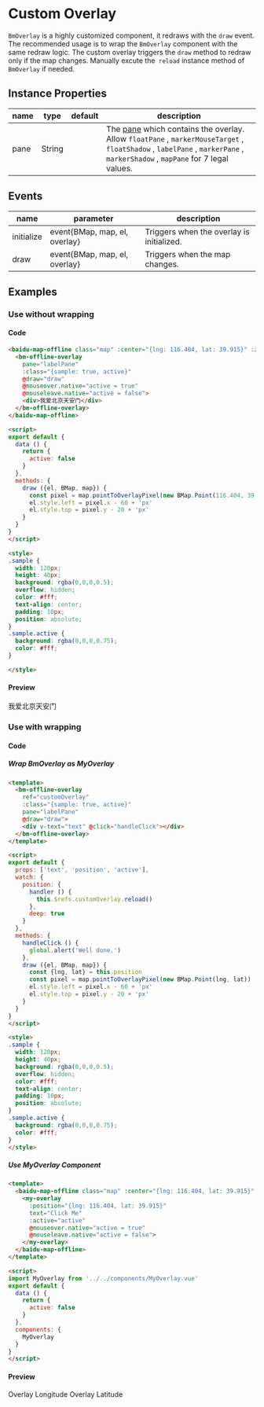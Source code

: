 # Custom Overlay

`BmOverlay` is a highly customized component, it redraws with the `draw` event. The recommended usage is to wrap the `BmOverlay` component with the same redraw logic. The custom overlay triggers the `draw` method to redraw only if the map changes. Manually excute the` reload` instance method of `BmOverlay` if needed.

## Instance Properties

|name|type|default|description|
|------|-----|-----|----|
|pane|String||The [pane](http://lbsyun.baidu.com/cms/jsapi/class/jsapi_reference.html#a3b1) which contains the overlay. Allow `floatPane` , `markerMouseTarget` , `floatShadow` , `labelPane` , `markerPane` , `markerShadow` , `mapPane` for 7 legal values.|

## Events

|name|parameter|description|
|------|-----|----|
|initialize|event{BMap, map, el, overlay}|Triggers when the overlay is initialized.|
|draw|event{BMap, map, el, overlay}|Triggers when the map changes.|

## Examples

### Use without wrapping

#### Code

```html
<baidu-map-offline class="map" :center="{lng: 116.404, lat: 39.915}" :zoom="15">
  <bm-offline-overlay
    pane="labelPane"
    :class="{sample: true, active}"
    @draw="draw"
    @mouseover.native="active = true"
    @mouseleave.native="active = false">
    <div>我爱北京天安门</div>
  </bm-offline-overlay>
</baidu-map-offline>

<script>
export default {
  data () {
    return {
      active: false
    }
  },
  methods: {
    draw ({el, BMap, map}) {
      const pixel = map.pointToOverlayPixel(new BMap.Point(116.404, 39.915))
      el.style.left = pixel.x - 60 + 'px'
      el.style.top = pixel.y - 20 + 'px'
    }
  }
}
</script>

<style>
.sample {
  width: 120px;
  height: 40px;
  background: rgba(0,0,0,0.5);
  overflow: hidden;
  color: #fff;
  text-align: center;
  padding: 10px;
  position: absolute;
}
.sample.active {
  background: rgba(0,0,0,0.75);
  color: #fff;
}

</style>
```

#### Preview

<doc-preview>
  <baidu-map-offline class="map" :center="{lng: 116.404, lat: 39.915}" :zoom="15">
    <bm-offline-overlay
      pane="labelPane"
      :class="{sample: true, active}"
      @draw="draw"
      @mouseover.native="active = true"
      @mouseleave.native="active = false">
      <div>我爱北京天安门</div>
    </bm-offline-overlay>
  </baidu-map-offline>
</doc-preview>

### Use with wrapping

#### Code

##### Wrap BmOverlay as MyOverlay

```html
<template>
  <bm-offline-overlay
    ref="customOverlay"
    :class="{sample: true, active}"
    pane="labelPane"
    @draw="draw">
    <div v-text="text" @click="handleClick"></div>
  </bm-offline-overlay>
</template>

<script>
export default {
  props: ['text', 'position', 'active'],
  watch: {
    position: {
      handler () {
        this.$refs.customOverlay.reload()
      },
      deep: true
    }
  },
  methods: {
    handleClick () {
      global.alert('Well done.')
    },
    draw ({el, BMap, map}) {
      const {lng, lat} = this.position
      const pixel = map.pointToOverlayPixel(new BMap.Point(lng, lat))
      el.style.left = pixel.x - 60 + 'px'
      el.style.top = pixel.y - 20 + 'px'
    }
  }
}
</script>

<style>
.sample {
  width: 120px;
  height: 40px;
  background: rgba(0,0,0,0.5);
  overflow: hidden;
  color: #fff;
  text-align: center;
  padding: 10px;
  position: absolute;
}
.sample.active {
  background: rgba(0,0,0,0.75);
  color: #fff;
}
</style>
```

##### Use MyOverlay Component

```html
<template>
  <baidu-map-offline class="map" :center="{lng: 116.404, lat: 39.915}" :zoom="15">
    <my-overlay
      :position="{lng: 116.404, lat: 39.915}"
      text="Click Me"
      :active="active"
      @mouseover.native="active = true"
      @mouseleave.native="active = false">
    </my-overlay>
  </baidu-map-offline>
</template>

<script>
import MyOverlay from '../../components/MyOverlay.vue'
export default {
  data () {
    return {
      active: false
    }
  },
  components: {
    MyOverlay
  }
}
</script>
```

#### Preview

<doc-preview>
  <baidu-map-offline :center="{lng: 116.404, lat: 39.915}" :zoom="15">
    <bm-offline-view class="map"></bm-offline-view>
    <my-overlay
      :position="{lng: position.lng, lat: position.lat}"
      text="Click Me"
      :active="active"
      @mouseover.native="active = true"
      @mouseleave.native="active = false">
    </my-overlay>
    <md-table>
      <md-table-header>
        <md-table-head>Overlay Longitude</md-table-head>
        <md-table-head>Overlay Latitude</md-table-head>
      </md-table-header>
      <md-table-body>
        <md-table-row>
          <md-table-cell>
            <md-input-container>
              <md-input v-model="position.lng"></md-input>
            </md-input-container>
          </md-table-cell>
          <md-table-cell>
            <md-input-container>
              <md-input v-model="position.lat"></md-input>
            </md-input-container>
          </md-table-cell>
        </md-table-row>
      </md-table-body>
    </md-table>
  </baidu-map-offline>
</doc-preview>

<script>
import MyOverlay from 'docs/components/MyOverlay.vue'

export default {
  data () {
    return {
      active: false,
      position: {
        lng: 116.404,
        lat: 39.915
      }
    }
  },
  components: {
    MyOverlay
  },
  methods: {
    draw ({el, BMap, map}) {
      const pixel = map.pointToOverlayPixel(new BMap.Point(116.404, 39.915))
      el.style.left = pixel.x - 60 + 'px'
      el.style.top = pixel.y - 20 + 'px'
    }
  }
}
</script>

<style lang="stylus">
.sample
  width 120px
  height 40px
  background rgba(0, 0, 0, .5)
  overflow hidden
  color white
  text-align center
  padding 10px
  position absolute
  &.active
    background rgba(0, 0, 0, .75)
    color white
</style>